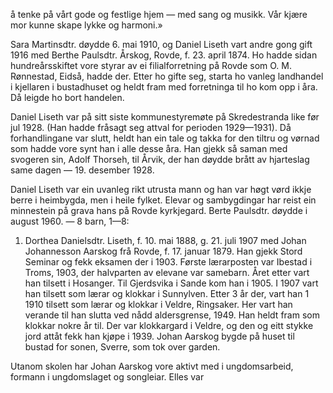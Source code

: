 å tenke på vårt gode og festlige hjem — med sang og musikk. Vår kjære mor kunne skape lykke og harmoni.»

Sara Martinsdtr. døydde 6. mai 1910, og Daniel Liseth vart andre gong gift 1916 med Berthe Paulsdtr. Årskog, Rovde, f.
23. april 1874. Ho hadde sidan hundreårsskiftet vore styrar av ei filialforretning på Rovde som O. M. Rønnestad, Eidså, hadde der. Etter ho gifte seg, starta ho vanleg landhandel i kjellaren i bustadhuset og heldt fram med forretninga til ho kom opp i åra. Då leigde ho bort handelen.

Daniel Liseth var på sitt siste kommunestyremøte på Skredestranda like før jul 1928. (Han hadde fråsagt seg attval for perioden 1929—1931). Då forhandlingane var slutt, heldt han ein tale og takka for den tiltru og vørnad som hadde vore synt han i alle desse åra. Han gjekk så saman med svogeren sin, Adolf Thorseh, til Årvik, der han døydde brått av hjarteslag same dagen — 19. desember 1928.

Daniel Liseth var ein uvanleg rikt utrusta mann og han var høgt vørd ikkje berre i heimbygda, men i heile fylket. Elevar og sambygdingar har reist ein minnestein på grava hans på Rovde kyrkjegard. Berte Paulsdtr. døydde i august 1960. — 8 barn, 1—8:

1. Dorthea Danielsdtr. Liseth, f. 10. mai 1888, g. 21. juli 1907 med Johan Johannesson Aarskog frå Rovde, f. 17. januar 1879. Han gjekk Stord Seminar og fekk eksamen der i 1903. Første lærarposten var Ibestad i Troms, 1903, der halvparten av elevane var samebarn. Året etter vart han tilsett i Hosanger. Til Gjerdsvika i Sande kom han i 1905. I 1907 vart han tilsett som lærar og klokkar i Sunnylven. Etter 3 år der, vart han 1 1910 tilsett som lærar og klokkar i Veldre, Ringsaker. Her vart han verande til han slutta ved nådd aldersgrense, 1949. Han heldt fram som klokkar nokre år til. Der var klokkargard i Veldre, og den og eitt stykke jord attåt fekk han kjøpe i 1939. Johan Aarskog bygde på huset til bustad for sonen, Sverre, som tok over garden.

Utanom skolen har Johan Aarskog vore aktivt med i ungdomsarbeid, formann i ungdomslaget og songleiar. Elles var